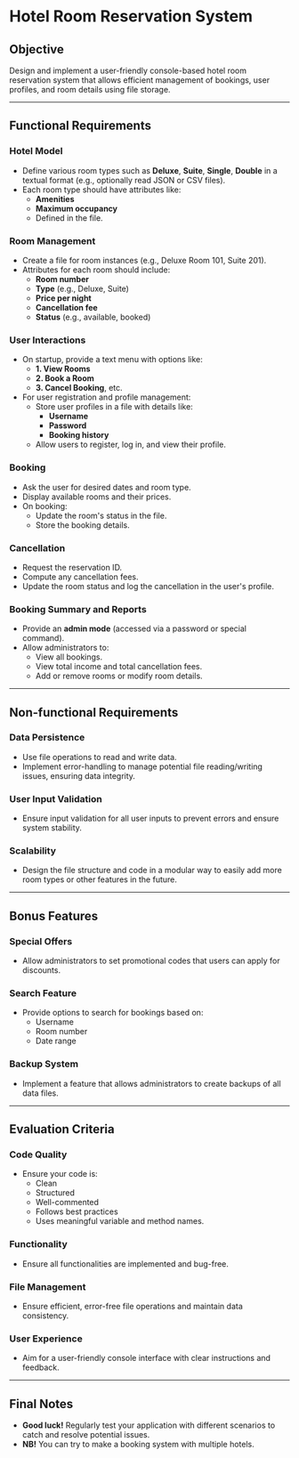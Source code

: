 # Hotel Room Reservation System

## Objective
Design and implement a user-friendly console-based hotel room reservation system that allows efficient management of bookings, user profiles, and room details using file storage.

---

## Functional Requirements

### Hotel Model
- Define various room types such as **Deluxe**, **Suite**, **Single**, **Double** in a textual format (e.g., optionally read JSON or CSV files).
- Each room type should have attributes like:
  - **Amenities**
  - **Maximum occupancy**
  - Defined in the file.

### Room Management
- Create a file for room instances (e.g., Deluxe Room 101, Suite 201).
- Attributes for each room should include:
  - **Room number**
  - **Type** (e.g., Deluxe, Suite)
  - **Price per night**
  - **Cancellation fee**
  - **Status** (e.g., available, booked)

### User Interactions
- On startup, provide a text menu with options like:
  - **1. View Rooms**
  - **2. Book a Room**
  - **3. Cancel Booking**, etc.
- For user registration and profile management:
  - Store user profiles in a file with details like:
    - **Username**
    - **Password**
    - **Booking history**
  - Allow users to register, log in, and view their profile.

### Booking
- Ask the user for desired dates and room type.
- Display available rooms and their prices.
- On booking:
  - Update the room's status in the file.
  - Store the booking details.

### Cancellation
- Request the reservation ID.
- Compute any cancellation fees.
- Update the room status and log the cancellation in the user's profile.

### Booking Summary and Reports
- Provide an **admin mode** (accessed via a password or special command).
- Allow administrators to:
  - View all bookings.
  - View total income and total cancellation fees.
  - Add or remove rooms or modify room details.

---

## Non-functional Requirements

### Data Persistence
- Use file operations to read and write data.
- Implement error-handling to manage potential file reading/writing issues, ensuring data integrity.

### User Input Validation
- Ensure input validation for all user inputs to prevent errors and ensure system stability.

### Scalability
- Design the file structure and code in a modular way to easily add more room types or other features in the future.

---

## Bonus Features

### Special Offers
- Allow administrators to set promotional codes that users can apply for discounts.

### Search Feature
- Provide options to search for bookings based on:
  - Username
  - Room number
  - Date range

### Backup System
- Implement a feature that allows administrators to create backups of all data files.

---

## Evaluation Criteria

### Code Quality
- Ensure your code is:
  - Clean
  - Structured
  - Well-commented
  - Follows best practices
  - Uses meaningful variable and method names.

### Functionality
- Ensure all functionalities are implemented and bug-free.

### File Management
- Ensure efficient, error-free file operations and maintain data consistency.

### User Experience
- Aim for a user-friendly console interface with clear instructions and feedback.

---

## Final Notes
- **Good luck!** Regularly test your application with different scenarios to catch and resolve potential issues.
- **NB!** You can try to make a booking system with multiple hotels.
